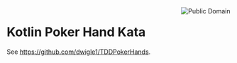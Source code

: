 <a href="LICENSE.md">
<img src="https://unlicense.org/pd-icon.png" alt="Public Domain" align="right"/>
</a>

# Kotlin Poker Hand Kata

See https://github.com/dwigle1/TDDPokerHands.
